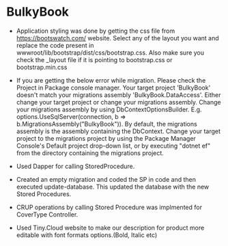 # BulkyBook

- Application styling was done by getting the css file from https://bootswatch.com/ website. Select any of the layout you want and replace the code present in wwwroot/lib/bootstrap/dist/css/bootstrap.css. Also make sure you check the _layout file if it is pointing to bootstrap.css or bootstrap.min.css

- If you are getting the below error while migration. Please check the Project in Package console manager.
Your target project 'BulkyBook' doesn't match your migrations assembly 'BulkyBook.DataAccess'. Either change your target project or change your migrations assembly.
Change your migrations assembly by using DbContextOptionsBuilder. E.g. options.UseSqlServer(connection, b => b.MigrationsAssembly("BulkyBook")). By default, the migrations assembly is the assembly containing the DbContext.
Change your target project to the migrations project by using the Package Manager Console's Default project drop-down list, or by executing "dotnet ef" from the directory containing the migrations project.

- Used Dapper for calling StoredProcedure. 
- Created an empty migration and coded the SP in code and then executed update-database. This updated the database with the new Stored Procedures.
- CRUP operations by calling Stored Procedure was implmented for CoverType Controller.

- Used Tiny.Cloud website to make our description for product more editable with font formats options.(Bold, Italic etc)
